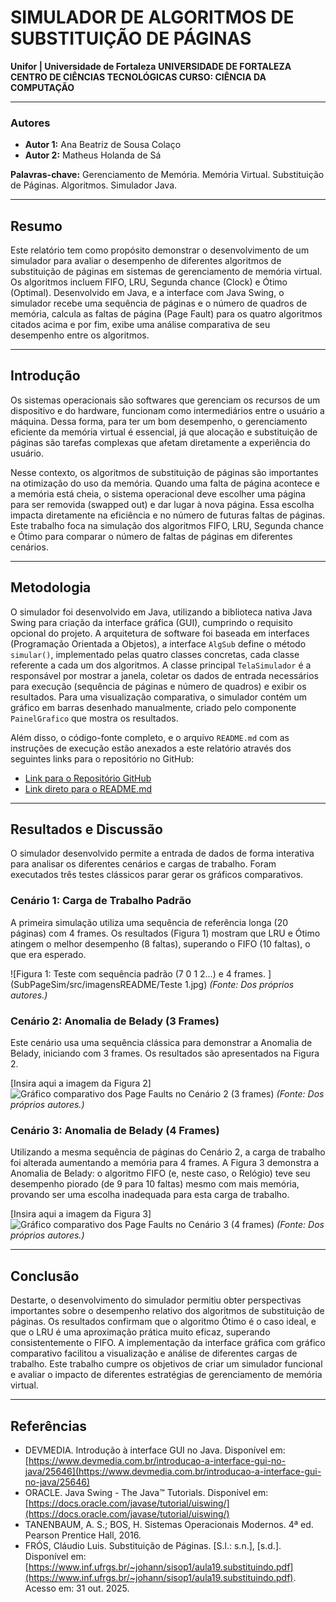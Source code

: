 # SIMULADOR DE ALGORITMOS DE SUBSTITUIÇÃO DE PÁGINAS

**Unifor | Universidade de Fortaleza**
**UNIVERSIDADE DE FORTALEZA**
**CENTRO DE CIÊNCIAS TECNOLÓGICAS CURSO: CIÊNCIA DA COMPUTAÇÃO**

---

### Autores
* **Autor 1:** Ana Beatriz de Sousa Colaço
* **Autor 2:** Matheus Holanda de Sá

**Palavras-chave:** Gerenciamento de Memória. Memória Virtual. Substituição de Páginas. Algoritmos. Simulador Java.

---

## Resumo

Este relatório tem como propósito demonstrar o desenvolvimento de um simulador para avaliar o desempenho de diferentes algoritmos de substituição de páginas em sistemas de gerenciamento de memória virtual. Os algoritmos incluem FIFO, LRU, Segunda chance (Clock) e Ótimo (Optimal). Desenvolvido em Java, e a interface com Java Swing, o simulador recebe uma sequência de páginas e o número de quadros de memória, calcula as faltas de página (Page Fault) para os quatro algoritmos citados acima e por fim, exibe uma análise comparativa de seu desempenho entre os algoritmos.

---

## Introdução

Os sistemas operacionais são softwares que gerenciam os recursos de um dispositivo e do hardware, funcionam como intermediários entre o usuário a máquina. Dessa forma, para ter um bom desempenho, o gerenciamento eficiente da memória virtual é essencial, já que alocação e substituição de páginas são tarefas complexas que afetam diretamente a experiência do usuário.

Nesse contexto, os algoritmos de substituição de páginas são importantes na otimização do uso da memória. Quando uma falta de página acontece e a memória está cheia, o sistema operacional deve escolher uma página para ser removida (swapped out) e dar lugar à nova página. Essa escolha impacta diretamente na eficiência e no número de futuras faltas de páginas. Este trabalho foca na simulação dos algoritmos FIFO, LRU, Segunda chance e Ótimo para comparar o número de faltas de páginas em diferentes cenários.

---

## Metodologia

O simulador foi desenvolvido em Java, utilizando a biblioteca nativa Java Swing para criação da interface gráfica (GUI), cumprindo o requisito opcional do projeto. A arquitetura de software foi baseada em interfaces (Programação Orientada a Objetos), a interface `AlgSub` define o método `simular()`, implementado pelas quatro classes concretas, cada classe referente a cada um dos algoritmos. A classe principal `TelaSimulador` é a responsável por mostrar a janela, coletar os dados de entrada necessários para execução (sequência de páginas e número de quadros) e exibir os resultados. Para uma visualização comparativa, o simulador contém um gráfico em barras desenhado manualmente, criado pelo componente `PainelGrafico` que mostra os resultados.

Além disso, o código-fonte completo, e o arquivo `README.md` com as instruções de execução estão anexados a este relatório através dos seguintes links para o repositório no GitHub:

* [Link para o Repositório GitHub](https://github.com/matheus-html/SubPageSim)
* [Link direto para o README.md](https://github.com/matheus-html/SubPageSim/blob/main/README.md)

---

## Resultados e Discussão

O simulador desenvolvido permite a entrada de dados de forma interativa para analisar os diferentes cenários e cargas de trabalho. Foram executados três testes clássicos parar gerar os gráficos comparativos.

### Cenário 1: Carga de Trabalho Padrão
A primeira simulação utiliza uma sequência de referência longa (20 páginas) com 4 frames. Os resultados (Figura 1) mostram que LRU e Ótimo atingem o melhor desempenho (8 faltas), superando o FIFO (10 faltas), o que era esperado.

![Figura 1: Teste com sequência padrão (7 0 1 2...) e 4 frames. ](SubPageSim/src/imagensREADME/Teste 1.jpg)
*(Fonte: Dos próprios autores.)*

### Cenário 2: Anomalia de Belady (3 Frames)
Este cenário usa uma sequência clássica para demonstrar a Anomalia de Belady, iniciando com 3 frames. Os resultados são apresentados na Figura 2.

[Insira aqui a imagem da Figura 2]
![Gráfico comparativo dos Page Faults no Cenário 2 (3 frames)](assets/figura2.png)
*(Fonte: Dos próprios autores.)*

### Cenário 3: Anomalia de Belady (4 Frames)
Utilizando a mesma sequência de páginas do Cenário 2, a carga de trabalho foi alterada aumentando a memória para 4 frames. A Figura 3 demonstra a Anomalia de Belady: o algoritmo FIFO (e, neste caso, o Relógio) teve seu desempenho piorado (de 9 para 10 faltas) mesmo com mais memória, provando ser uma escolha inadequada para esta carga de trabalho.

[Insira aqui a imagem da Figura 3]
![Gráfico comparativo dos Page Faults no Cenário 3 (4 frames)](assets/figura3.png)
*(Fonte: Dos próprios autores.)*

---

## Conclusão

Destarte, o desenvolvimento do simulador permitiu obter perspectivas importantes sobre o desempenho relativo dos algoritmos de substituição de páginas. Os resultados confirmam que o algoritmo Ótimo é o caso ideal, e que o LRU é uma aproximação prática muito eficaz, superando consistentemente o FIFO. A implementação da interface gráfica com gráfico comparativo facilitou a visualização e análise de diferentes cargas de trabalho. Este trabalho cumpre os objetivos de criar um simulador funcional e avaliar o impacto de diferentes estratégias de gerenciamento de memória virtual.

---

## Referências

* DEVMEDIA. Introdução à interface GUI no Java. Disponível em: [https://www.devmedia.com.br/introducao-a-interface-gui-no-java/25646](https://www.devmedia.com.br/introducao-a-interface-gui-no-java/25646)
* ORACLE. Java Swing - The Java™ Tutorials. Disponível em: [https://docs.oracle.com/javase/tutorial/uiswing/](https://docs.oracle.com/javase/tutorial/uiswing/)
* TANENBAUM, A. S.; BOS, H. Sistemas Operacionais Modernos. 4ª ed. Pearson Prentice Hall, 2016.
* FRÓS, Cláudio Luis. Substituição de Páginas. [S.l.: s.n.], [s.d.]. Disponível em: [https://www.inf.ufrgs.br/~johann/sisop1/aula19.substituindo.pdf](https://www.inf.ufrgs.br/~johann/sisop1/aula19.substituindo.pdf). Acesso em: 31 out. 2025.
